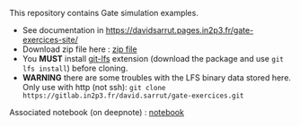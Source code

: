This repository contains Gate simulation examples. 

- See documentation in https://davidsarrut.pages.in2p3.fr/gate-exercices-site/
- Download zip file here : [zip file](https://www.creatis.insa-lyon.fr/~dsarrut/gate-exercices.zip)
- You **MUST** install [git-lfs](https://git-lfs.github.com) extension (download the package and use ```git lfs install```) before cloning.
- **WARNING** there are some troubles with the LFS binary data stored here. Only use with http (not ssh):
```git clone https://gitlab.in2p3.fr/david.sarrut/gate-exercices.git```

Associated notebook (on deepnote) : [notebook](https://deepnote.com/project/f7c8b0f9-1ebf-422c-a7e4-618f078b900c?cellId=00000-e3f74abc-565d-4562-a95e-7379e9639d95#/readme.ipynb)

